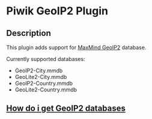 # Piwik GeoIP2 Plugin

## Description

This plugin adds support for [MaxMind GeoIP2](https://www.maxmind.com/en/geoip2-services-and-databases) database.

Currently supported databases:

* GeoIP2-City.mmdb
* GeoLite2-City.mmdb
* GeoIP2-Country.mmdb
* GeoLite2-Country.mmdb

## [How do i get GeoIP2 databases](https://github.com/diabl0/piwik-geoip2/wiki/How-do-I-get-the-GeoIP-2-databases%3F)
